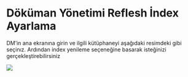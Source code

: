 # Döküman Yönetimi Reflesh İndex Ayarlama

DM’in ana ekranına girin ve ilgili kütüphaneyi aşağıdaki resimdeki gibi seçinız.
Ardından index yenileme seçeneğine basarak isteğinizi gerçekleştirebilirsiniz

![](https://docsbimser.blob.core.windows.net/imagecontainer/rfl2-b93fa79e-cf33-4c94-8a42-594a71cae64e.png)

